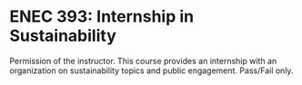 # ENEC 393: Internship in Sustainability

Permission of the instructor. This course provides an internship with an organization on sustainability topics and public engagement. Pass/Fail only.
